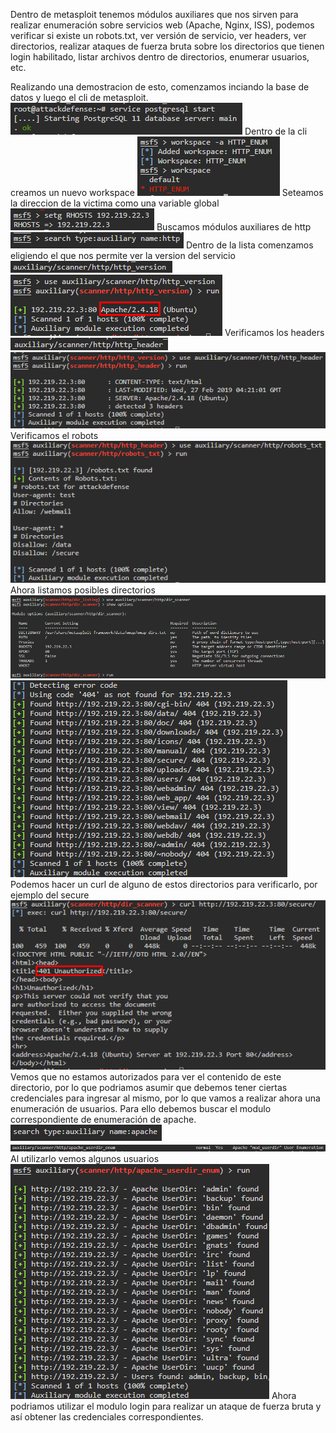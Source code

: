 Dentro de metasploit tenemos módulos auxiliares que nos sirven para realizar enumeración sobre servicios web (Apache, Nginx, ISS), podemos verificar si existe un robots.txt, ver versión de servicio, ver headers, ver directorios, realizar ataques de fuerza bruta sobre los directorios que tienen login habilitado, listar archivos dentro de directorios, enumerar usuarios, etc.

Realizando una demostracion de esto, comenzamos inciando la base de datos y luego el cli de metasploit.
![](../../Images/Pasted%20image%2020231218155648.png)
Dentro de la cli creamos un nuevo workspace
![](../../Images/Pasted%20image%2020231218155731.png)
Seteamos la direccion de la victima como una variable global
![](../../Images/Pasted%20image%2020231218155800.png)
Buscamos módulos auxiliares de http
![](../../Images/Pasted%20image%2020231218155833.png)
Dentro de la lista comenzamos eligiendo el que nos permite ver la version del servicio
![](../../Images/Pasted%20image%2020231218155914.png)
![](../../Images/Pasted%20image%2020231218155954.png)
Verificamos los headers
![](../../Images/Pasted%20image%2020231218160015.png)
![](../../Images/Pasted%20image%2020231218160046.png)
Verificamos el robots
![](../../Images/Pasted%20image%2020231218160139.png)
Ahora listamos posibles directorios
![](../../Images/Pasted%20image%2020231218160301.png)
![](../../Images/Pasted%20image%2020231218160413.png)
Podemos hacer un curl de alguno de estos directorios para verificarlo, por ejemplo del secure
![](../../Images/Pasted%20image%2020231218160505.png)
Vemos que no estamos autorizados para ver el contenido de este directorio, por lo que podriamos asumir que debemos tener ciertas credenciales para ingresar al mismo, por lo que vamos a realizar ahora una enumeración de usuarios. Para ello debemos buscar el modulo correspondiente de enumeración de apache.
![](../../Images/Pasted%20image%2020231218160750.png)
![](../../Images/Pasted%20image%2020231218160757.png)
Al utilizarlo vemos algunos usuarios
![](../../Images/Pasted%20image%2020231218160921.png)
Ahora podriamos utilizar el modulo login para realizar un ataque de fuerza bruta y así obtener las credenciales correspondientes.


